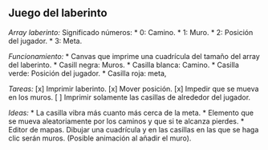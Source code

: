 ## Juego del laberinto

*Array laberinto:* Significado números:
    * 0: Camino.
    * 1: Muro.
    * 2: Posición del jugador.
    * 3: Meta.

*Funcionamiento:* 
    * Canvas que imprime una cuadrícula del tamaño del array del laberinto.
    * Casill negra: Muros.
    * Casilla blanca: Camino.
    * Casilla verde: Posición del jugador.
    * Casilla roja: meta,

*Tareas:*
    [x] Imprimir laberinto.
    [x] Mover posición.
    [x] Impedir que se mueva en los muros.
    [ ] Imprimir solamente las casillas de alrededor del jugador.

*Ideas:*
    * La casilla vibra más cuanto más cerca de la meta.
    * Elemento que se mueva aleatoriamente por los caminos y que si te alcanza pierdes.
    * Editor de mapas. Dibujar una cuadrícula y en las casillas en las que se haga clic serán muros. (Posible animación al añadir el muro).